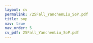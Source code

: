 ```yaml
---
layout: cv
permalink: /25Fall_YanchenLiu_SoP.pdf
title: sop
nav: true
nav_order: 5
cv_pdf: 25Fall_YanchenLiu_SoP.pdf
---
```

